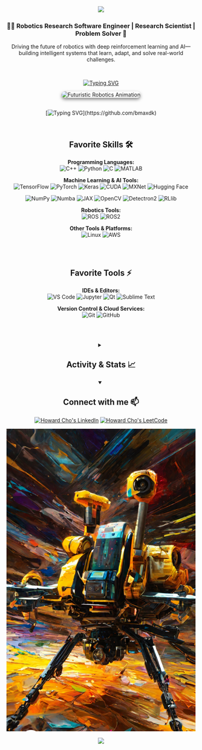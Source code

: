 <div align="center">
<img src="https://capsule-render.vercel.app/api?type=waving&color=gradient&height=120§ion=header&text=Howard%20Cho%20🦾🤖🚀&fontSize=50&animation=twinkling&fontAlignY=40&desc=Robotics%20%7C%20AI%20%7C%20Innovation&descAlignY=65&descAlign=65" />



<h3> 👨‍💻 Robotics Research Software Engineer | Research Scientist | Problem Solver 🧠 </h3>
<p> Driving the future of robotics with deep reinforcement learning and AI—building intelligent systems that learn, adapt, and solve real-world challenges.</p>
<br>

[![Typing SVG](https://readme-typing-svg.demolab.com?font=Fira+Code&pause=1000&color=30FFB4&center=true&width=635&lines=%3C%2F%3EI'M+A%3C%5C%3E;Robotics+Research+Software+Engineering)](https://github.com/bmaxdk)

<img src="https://media2.giphy.com/media/v1.Y2lkPTc5MGI3NjExNjYxeWlyOW80a3czcXRmOTQycmwwcnkyM2syNGkwc2t6bHY2MDUwMiZlcD12MV9pbnRlcm5hbF9naWZfYnlfaWQmY3Q9Zw/GyxNKYLrHSeNfPoKOy/giphy.gif" width="600" height="300" alt="Futuristic Robotics Animation" style="border-radius: 15px; box-shadow: 0 4px 8px rgba(0, 0, 0, 0.5);" />
<br>

<br>

[![Typing SVG](https://readme-typing-svg.demolab.com?font=Libre+Baskerville&weight=700&size=22&duration=1800&pause=1&color=71706F&center=true&multiline=true&repeat=false&width=1400&height=200&lines=Engineering+is+a+rigorous+field+that+continually+drives+me+to+exceed+my+best+performance.+;+;I+relish+the+process+of+troubleshooting+and+providing+solutions.+;+;The+journey+of+dissecting+intricate+problems+and+devising+their+solutions+fascinates+me%2C+;+;as+my+creative+inputs+take+shape+into+a+final+product+that+its+users+find+invaluable+and+enjoyable+to+use.)](https://github.com/bmaxdk)

<br>

## Favorite Skills 🛠️

**Programming Languages:**  
![C++](https://img.shields.io/badge/C%2B%2B-00599C?style=flat-square&logo=c%2B%2B&logoColor=white) ![Python](https://img.shields.io/badge/Python-14354C?style=flat-square&logo=python&logoColor=white) ![C](https://img.shields.io/badge/C-%2300599C.svg?style=flat-square&logo=C&logoColor=white) ![MATLAB](https://img.shields.io/badge/MATLAB-%2300299C.svg?style=flat&logoColor=white)

**Machine Learning & AI Tools:**  
![TensorFlow](https://img.shields.io/badge/TensorFlow-FF6F00?style=flat&logo=tensorflow&logoColor=white) ![PyTorch](https://img.shields.io/badge/PyTorch-EE4C2C?style=flat&logo=PyTorch&logoColor=white) ![Keras](https://img.shields.io/badge/Keras-D00000?style=flat&logo=Keras&logoColor=white) ![CUDA](https://img.shields.io/badge/NVIDIA-CUDA-76B900?style=flat&logo=nvidia&logoColor=white) 
![MXNet](https://img.shields.io/badge/mxnet-%20-blue) ![Hugging Face](https://img.shields.io/badge/Hugging_Face-F3F33F?style=flat-square&logo=Hugging%20Face&logoColor=black) 

![NumPy](https://img.shields.io/badge/NumPy-013243?style=flat-square&logo=NumPy&logoColor=white)  ![Numba](https://img.shields.io/badge/Numba-00A3E0?style=flat&logo=Numba&logoColor=white)  ![JAX](https://img.shields.io/badge/JAX-0071C5.svg?style=flat-square&logo=JAX&logoColor=white)  ![OpenCV](https://img.shields.io/badge/OpenCV-27338e?style=flat&for-the-badge&logo=OpenCV&logoColor=white)  ![Detectron2](https://img.shields.io/badge/Detectron2-13A0F3?style=flat-square&logo=Detectron2&logoColor=white)  ![RLlib](https://img.shields.io/badge/RLlib-%230F9D58.svg?style=flat-square&logo=Ray&logoColor=white)



**Robotics Tools:**  
![ROS](https://img.shields.io/static/v1?style=flat&message=ROS&color=22312E&logo=ROS&logoColor=FFFFFF&label=) ![ROS2](https://img.shields.io/static/v1?style=flat&for-the-badge&message=ROS2&color=22315E&logo=ROS&logoColor=FFFFFF&label=)

**Other Tools & Platforms:**  
![Linux](https://img.shields.io/badge/Linux-FCC624?style=flat&logo=linux&logoColor=black) ![AWS](https://img.shields.io/badge/Amazon%20AWS-232F3E?style=flat&logo=Amazon%20AWS&logoColor=white) 

<br><br>

## Favorite Tools ⚡

**IDEs & Editors:**  
![VS Code](https://img.shields.io/badge/Visual%20Studio%20Code-007ACC?style=flat&logo=Visual%20Studio%20Code&logoColor=white) ![Jupyter](https://img.shields.io/badge/Jupyter-F37626?style=flat-square&logo=Jupyter&logoColor=white) ![Qt](https://img.shields.io/badge/Qt-41CD52?style=flat&logo=qt&logoColor=white) ![Sublime Text](https://img.shields.io/badge/sublime_text-%23575757.svg?&style=flat&logo=sublime-text&logoColor=important)

**Version Control & Cloud Services:**  
![Git](https://img.shields.io/badge/Git-F05032?style=flat-square&logo=Git&logoColor=white) ![GitHub](https://img.shields.io/badge/GitHub-181717?style=flat-square&logo=GitHub&logoColor=white)

<br><br>

<!-- ## My Projects 🚀

- **[ROS2 Navigation and SLAM](https://github.com/bmaxdk/ROS2-Nav2-with-SLAM-and-Navigation):** Building a fully autonomous robot using ROS2 for navigation and SLAM.
- **[Machine Learning with PyTorch](https://github.com/bmaxdk/Machine-Learning):** Advanced machine learning techniques with PyTorch for diverse applications.
- **[Multi-Agent Systems with ROS2](https://github.com/bmaxdk/ROS2-Multi-Agent):** Exploring multi-agent coordination and communication in robotics.
  
<br><br> -->
<!-- <br><br>
## LeetCode📈
![Leetcode Stats](https://leetcard.jacoblin.cool/choh08?theme=dark)
## Github Stats 📊 
![Howard's GitHub stats](https://github-readme-stats.vercel.app/api?username=bmaxdk&show_icons=true&theme=dark)
![Howard's GitHub stats](https://github-readme-streak-stats.herokuapp.com/?user=bmaxdk&show_icons=true&theme=dark) 
![Leetcode Stats](https://leetcard.jacoblin.cool/choh08?theme=dark?ext=heatmap)
![Leetcode Stats](https://leetcard.jacoblin.cool/choh08?ext=heatmap)
 -->
<!--</div>
<div align="center">
<br><br>
<details> 
  <summary><h2>Github Stats 📊</h2></summary>

  <a href="https://github.com/bmaxdk/github-readme-stats"><img alt="Howard's Github Stats" src="https://github-readme-stats.vercel.app/api?username=bmaxdk&show_icons=true&theme=dark" height="192px"/></a>
  
  <a href="https://github.com/bmaxdk/github-readme-stats"><img alt="Howard's Top Languages" src="https://github-readme-streak-stats.herokuapp.com/?user=bmaxdk&show_icons=true&theme=dark" height="192px"/></a>

  
  <a href="https://github.com/bmaxdk/github-readme-activity-graph"><img alt="Howard's Leetcode Activity Graph" src="https://leetcard.jacoblin.cool/choh8uw?ext=heatmap" /></a>

</details>
 -->
<details> 
  <summary><h2>Activity & Stats 📈</h2></summary>
  <p>
    <img src="https://github-readme-stats.vercel.app/api?username=bmaxdk&show_icons=true&theme=dracula&hide_border=true&bg_color=0D1117&title_color=FF5555&icon_color=50FA7B" alt="GitHub Stats" height="180" />
    <img src="https://github-readme-stats.vercel.app/api/top-langs/?username=bmaxdk&layout=compact&theme=dracula&hide_border=true&bg_color=0D1117&title_color=FF5555&icon_color=50FA7B&hide=Jupyter%20Notebook" alt="Top Languages" height="180" />
  </p>
  <p>
    <img src="https://github-readme-streak-stats.herokuapp.com/?user=bmaxdk&theme=dracula&hide_border=true&background=0D1117&stroke=FF5555&ring=50FA7B&fire=FF5555&currStreakNum=50FA7B" alt="Streak Stats" />
  </p>
  <p>
    <img src="https://github-readme-activity-graph.vercel.app/graph?username=bmaxdk&theme=dracula&bg_color=0D1117&color=50FA7B&line=FF5555&point=FFFFFF&hide_border=true" alt="Activity Graph" />
  </p>
</details>

<!--   <img src="https://komarev.com/ghpvc/?username=bmaxdk&style=flat-square&color=blue" alt=""/> -->
<!-- ![Leetcode Stats](https://leetcard.jacoblin.cool/choh08?ext=heatmap) -->
<!-- ![Top Langs](https://github-readme-stats.vercel.app/api/top-langs/?username=bmaxdk&layout=compact&hide=csharp) -->
<!--
**bmaxdk/bmaxdk** is a ✨ _special_ ✨ repository because its `README.md` (this file) appears on your GitHub profile.

Here are some ideas to get you started:

- 🔭 I’m currently working on ...
- 🌱 I’m currently learning ...
- 👯 I’m looking to collaborate on ...
- 🤔 I’m looking for help with ...
- 💬 Ask me about ...
- 📫 How to reach me: ...
- 😄 Pronouns: ...
- ⚡ Fun fact: ...

### Traffic📈
[![Top Langs](https://github-readme-stats.vercel.app/api/top-langs/?username=bmaxdk&layout=compact)](https://github.com/anuraghazra/github-readme-stats)
![credit_card Github Profile Summary Card top](https://github-profile-summary-cards.vercel.app/api/cards/profile-details?username=bmaxdk&theme=vue)
![trophy Trophy Stats top](https://github-profile-trophy.vercel.app/?username=bmaxdk)
![stopwatch Streak Stats top](https://github-readme-streak-stats.herokuapp.com/?user=bmaxdk)
![Activity Graph](https://activity-graph.herokuapp.com/graph?username=bmaxdk&theme=minimal)
-->
<!--   <img src="https://capsule-render.vercel.app/api?type=waving&color=auto&height=100&section=footer"> -->
<details open> 
  <summary><h2>Connect with me 📫</h2></summary>
  <p align="center">
    <a href="https://linkedin.com/in/howard-h-cho/" target="blank"><img align="center" src="https://img.shields.io/badge/LinkedIn-0077B5?style=flat&logo=linkedin&logoColor=white" alt="Howard Cho's LinkedIn"/></a>
    <a href="https://www.leetcode.com/choh8uw" target="blank"><img align="center" src="https://img.shields.io/badge/LeetCode-FFA116?style=flat&logo=leetcode&logoColor=white" alt="Howard Cho's LeetCode"/></a>
  </p>
  
  <p align="center">
    <img src="https://github.com/bmaxdk/ROS2-Nav2-with-SLAM-and-Navigation/blob/main/image/drone1.png" alt="Howard's drone project" title="Drone Project" width="500"/>
  </p>
</details>

<img src="https://capsule-render.vercel.app/api?type=waving&color=gradient&height=100&section=footer&animation=fadeIn" />

</div>
